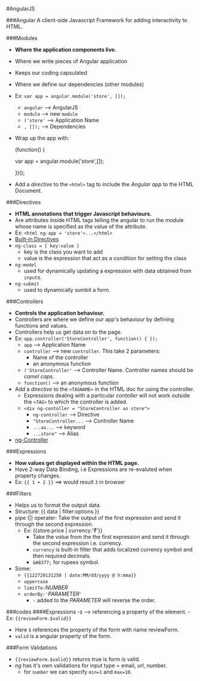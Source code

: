#AngularJS

###Angular
A client-side Javascript Framework for adding interactivity to HTML.

###Modules
- **Where the application components live.**
- Where we write pieces of Angular application
- Keeps our coding capsulated
- Where we define our dependencies (other modules)
- Ex: `var app = angular.module('store', []);`
    - `angular` --> AngularJS
    - `module` --> new `module`
    - `('store'` --> Application Name
    - `, []);` --> Dependencies
- Wrap up the app with:

    (function() {

    var app = angular.module('store',[]);

    })();
- Add a *directive* to the `<html>` tag to include the *Angular app* to the HTML Document.


###Directives
- **HTML annotations that trigger Javascript behaviours.**
- Are attributes inside HTML tags telling the angular to run the module whose name is specified as the value of the attribute.
- Ex: `<html ng-app = 'store'>...</html>`
- [Built-in Directives](http://campus.codeschool.com/courses/shaping-up-with-angular-js/level/1/section/3/video/1)
- `ng-class = { key:value }`
    - key is the class you want to add
    - value is the expression that act as a condition for setting the class
- `ng-model`
    - used for dynamically updating a expression with data obtained from `input`s.
- `ng-submit`
    - used to dynamically sumbit a form.


###Controllers
- **Controls the application behaviour.**
- Controllers are where we define our app's behaviour by defining functions and values.
- Controllers help us get data on to the page.
- Ex: `app.controller('StoreController', function() { });`
    - `app` --> Application Name
    - `controller` --> new `controller`.
        This take 2 parameters:
        - Name of the controller
        - an anonymous function
    - `('StoreController'` --> Controller Name. Controller names should be *camel caps*.
    - `function()` --> an anonymous function
- Add a *directive* to the `<TAGNAME>` in the HTML doc for using the controller.
    - Expressions dealing with a particular *contoller* will not work outside the *`<TAG>`* to which the controller is added.
    - `<div ng-contoller = "StoreController as store">`
        - `ng-controller` --> Directive
        - `"StoreController...` --> Controller Name
        - `...as...` --> keyword
        - `...store"` --> Alias
- [ng-Controller](http://campus.codeschool.com/courses/shaping-up-with-angular-js/level/1/section/2/video/1)

###Expressions
- **How values get displayed within the HTML page.**
- Have 2-way Data Binding, i.e Expressions are re-evaluted when property changes.
- Ex: `{{ 1 + 2 }}` ==> would result `3` in browser

###Filters
- Helps us to format the output data.
- Structure: {{ data | filter:options }}
- pipe (|) operater: Take the output of the first expression and send it through the second expression.
    - Ex: {{store.price | currency:'&#8377;'}}
        - Take the *value* from the the first expression and send it through the second expression i.e. currency.
        - `currency` is built-in filter that adds localized currency symbol and then required decimals.
        - `&#8377;` for rupees symbol.
- Some:
    - `{{122720131250 | date:MM/dd/yyyy @ h:mma}}`
    - `uppercase`
    - `limitTo:`*NUMBER*
    - `orderBy:'`*PARAMETER*`'`
        - `-` added to the *PARAMETER* will reverse the order.


###codes
####Expressions
-`$` --> referencing a property of the element.
  -Ex: `{{reviewForm.$valid}}`
  - Here `$` references the property of the form with name reviewForm.
  - `valid` is a angular property of the form.

###Form Validations
- `{{reviewForm.$valid}}` returns true is form is valid.
- *ng* has it's own validations for input type = email, url, number.
  - for `number` we can specify `min=1` and  `max=10`.
